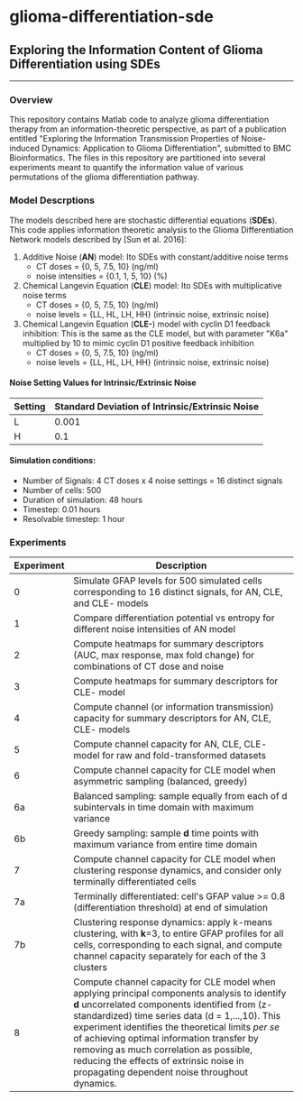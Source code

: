 # glioma-differentiation-sde
## Exploring the Information Content of Glioma Differentiation using SDEs
***
### Overview
This repository contains Matlab code to analyze glioma differentiation therapy from an information-theoretic perspective, as part of a publication entitled "Exploring the Information Transmission Properties of Noise-induced Dynamics:
Application to Glioma Differentiation", submitted to BMC Bioinformatics. The files in this repository are partitioned into several experiments meant to quantify the information value of various permutations of the glioma differentiation pathway. 

### Model Descrptions
The models described here are stochastic differential equations (**SDEs**). This code applies information theoretic analysis to the Glioma Differentiation 
Network models described by [Sun et al. 2016]:

1. Additive Noise (**AN**) model: Ito SDEs with constant/additive noise terms
    * CT doses = {0, 5, 7.5, 10} (ng/ml)
    * noise intensities = {0.1, 1, 5, 10} (%)
2. Chemical Langevin Equation (**CLE**) model: Ito SDEs with multiplicative noise terms
    * CT doses = {0, 5, 7.5, 10} (ng/ml)
    * noise levels = {LL, HL, LH, HH} (intrinsic noise, extrinsic noise)
3. Chemical Langevin Equation (**CLE-**) model with cyclin D1 feedback inhibition:
    This is the same as the CLE model, but with parameter "K6a" multiplied by 10 to
    mimic cyclin D1 positive feedback inhibition
    * CT doses = {0, 5, 7.5, 10} (ng/ml)
    * noise levels = {LL, HL, LH, HH} (intrinsic noise, extrinsic noise)
    
    
#### Noise Setting Values for Intrinsic/Extrinsic Noise
Setting | Standard Deviation of Intrinsic/Extrinsic Noise
--------|------------------------------------------------
L       |         0.001
H       |         0.1

#### Simulation conditions:
* Number of Signals: 4 CT doses x 4 noise settings = 16 distinct signals
* Number of cells: 500
* Duration of simulation: 48 hours
* Timestep: 0.01 hours
* Resolvable timestep: 1 hour

### Experiments
Experiment | Description
--------- | -----------
0 |  Simulate GFAP levels for 500 simulated cells corresponding to 16 distinct signals, for AN, CLE, and CLE- models
1 |  Compare differentiation potential vs entropy for different noise intensities of AN model 
2 |  Compute heatmaps for summary descriptors (AUC, max response, max fold change) for combinations of CT dose and noise
3 |  Compute heatmaps for summary descriptors for CLE- model
4 |  Compute channel (or information transmission) capacity for summary descriptors for AN, CLE, CLE- models
5 |  Compute channel capacity for AN, CLE, CLE- model for raw and fold-transformed datasets 
6 |  Compute channel capacity for CLE model when asymmetric sampling (balanced, greedy)
6a | Balanced sampling: sample equally from each of d subintervals in time domain with maximum variance
6b | Greedy sampling: sample **d** time points with maximum variance from entire time domain 
7 |  Compute channel capacity for CLE model when clustering response dynamics, and consider only terminally differentiated cells
7a | Terminally differentiated: cell's GFAP value >= 0.8 (differentiation threshold) at end of simulation
7b | Clustering response dynamics: apply k-means clustering, with **k**=3, to entire GFAP profiles for all cells, corresponding to each signal, and compute channel capacity separately for each of the 3 clusters
8 | Compute channel capacity for CLE model when applying principal components analysis to identify **d** uncorrelated components identified from (z-standardized) time series data (d = 1,...,10). This experiment identifies the theoretical limits *per se* of achieving optimal information transfer by removing as much correlation as possible, reducing the effects of extrinsic noise in       propagating dependent noise throughout dynamics.








